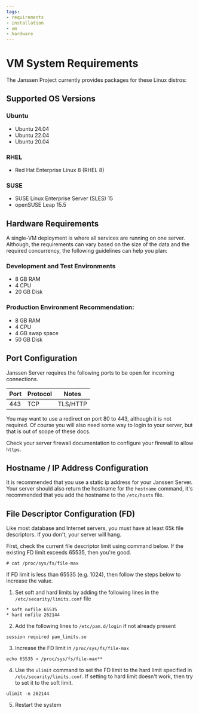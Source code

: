 ```yaml
---
tags:
- requirements
- installation
- vm
- hardware
---
```


# VM System Requirements

The Janssen Project currently provides packages for these Linux distros:

## Supported OS Versions

### Ubuntu

 * Ubuntu 24.04
 * Ubuntu 22.04
 * Ubuntu 20.04

### RHEL

 * Red Hat Enterprise Linux 8 (RHEL 8)

### SUSE

 * SUSE Linux Enterprise Server (SLES) 15
 * openSUSE Leap 15.5


## Hardware Requirements

A single-VM deployment is where all services are running on one server. Although,
the requirements can vary based on the size of the data and the required
concurrency, the following guidelines can help you plan:

### Development and Test Environments
- 8 GB RAM
- 4 CPU
- 20 GB Disk

### Production Environment Recommendation:
- 8 GB RAM
- 4 CPU
- 4 GB swap space
- 50 GB Disk

## Port Configuration

Janssen Server requires the following ports to be open for incoming connections.

| Port | Protocol | Notes           |
|------|----------|-----------------|
| 443  | TCP      | TLS/HTTP        |

You may want to use a redirect on port 80 to 443, although it is not required.
Of course you will also need some way to login to your server, but that is
out of scope of these docs.

Check your server firewall documentation to configure your firewall to
allow `https`.

## Hostname / IP Address Configuration

It is recommended that you use a static ip address for your Janssen Server.
Your server should also return the hostname for the `hostname` command,
it's recommended that you add the hostname to the `/etc/hosts` file.

## File Descriptor Configuration (FD)

Like most database and Internet servers, you must have at least 65k file
descriptors. If you don't, your server will hang.

First, check the current file descriptor limit using command below. If the
existing FD limit exceeds 65535, then you're good.

```text
# cat /proc/sys/fs/file-max
```

If FD limit is less than 65535 (e.g. 1024), then follow the steps below to
increase the value.

1) Set soft and hard limits by adding the following lines in the
`/etc/security/limits.conf` file

```text
* soft nofile 65535
* hard nofile 262144
```

2) Add the following lines to `/etc/pam.d/login` if not already present

```text
session required pam_limits.so
```

3) Increase the FD limit in `/proc/sys/fs/file-max`

```text
echo 65535 > /proc/sys/fs/file-max**
```

4) Use the `ulimit` command to set the FD limit to the hard limit specified
in `/etc/security/limits.conf`. If setting to hard limit doesn't work, then
try to set it to the soft limit.

```text
ulimit -n 262144
```

5) Restart the system
